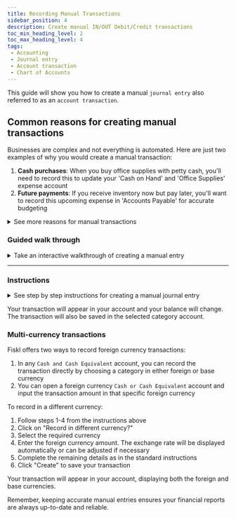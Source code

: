```yaml
---
title: Recording Manual Transactions
sidebar_position: 4
description: Create manual IN/OUT Debit/Credit transactions
toc_min_heading_level: 2
toc_max_heading_level: 4
tags:
 - Accounting
 - Journal entry
 - Account transaction
 - Chart of Accounts
---
```

This guide will show you how to create a manual `journal entry` also referred to as an `account transaction`.

## Common reasons for creating manual transactions

Businesses are complex and not everything is automated. Here are just two examples of why you would create a manual transaction:

1. **Cash purchases**: When you buy office supplies with petty cash, you'll need to record this to update your 'Cash on Hand' and 'Office Supplies' expense account
2. **Future payments**: If you receive inventory now but pay later, you'll want to record this upcoming expense in 'Accounts Payable' for accurate budgeting

<details>
<summary>See more reasons for manual transactions </summary>

1. Recording cash transactions - Essential for keeping an accurate record of cash flows that aren't processed through electronic means, such as petty cash expenses
2. Adjusting entries at month-end or year-end - Crucial for ensuring financial statements reflect the correct revenues and expenses within the appropriate accounting period
3. Depreciation of assets - Important for reflecting the consumption of the economic benefits of fixed assets over their useful lives
4. Accruals for unpaid expenses or unearned revenue - Necessary for compliance with the accrual basis of accounting, ensuring expenses and revenues are matched to the period in which they are incurred or earned, regardless of cash movement
5. Recording non-monetary transactions like bartering - Important for capturing the exchange of goods or services where no cash is involved, affecting the financial position and performance of the business
6. Correcting errors in previously recorded transactions - Critical for maintaining the integrity and accuracy of accounting records
7. Creating Opening and Closing balances - Fundamental for starting new accounting periods correctly and closing out the books at period end

</details>

### Guided walk through

<details>
<summary>Take an interactive walkthrough of creating a manual entry</summary>

<div style={{ position: 'relative', paddingBottom: '56.25%', height: 0, width: '100%' }}>
<iframe
style={{ position: 'absolute', top: 0, left: 0, width: '100%', height: '100%', border: 0 }}
src="https://demo.fiskl.com/e/clzo5r09n0001me0cc2itnijh/tour"
allowFullScreen
webkitallowfullscreen="true"
mozallowfullscreen="true"
allowtransparency="true"
></iframe>
</div>
</details>

---

### Instructions

<details>
<summary>See step by step instructions for creating a manual journal entry</summary>

1. Navigate using the left menu to `Accounting > Chart of Accounts`
1. Choose `Assets > Cash & Cash Equivalents` to expand and see all of its accounts (As the business owner you would typically be adding journal entries directly to their accounts in `Cash & Cash Equivalents` and `Credit Cards`)
1. Select the account you are adding the transaction to
1. Choose if you want to debit or credit the account. When working from what we term the `money accounts` it can be useful to use the IN/OUT notion of money flowing into or out of the account
1. Enter a name for your transaction
1. Assign a category by selecting an available category from the category selector
1. You can add a tax, create a new tax or leave empty if there was no tax
1. Enter the transaction amount
1. Select client and vendor if this transaction is associated with either or both
1. Click on the # icon to add a reference number if needed
1. To add an attachment, click on the paperclip icon
1. Click "Create" to save your transaction

</details>

Your transaction will appear in your account and your balance will change. The transaction will also be saved in the selected category account.

### Multi-currency transactions

Fiskl offers two ways to record foreign currency transactions:

1. In any `Cash and Cash Equivalent` account, you can record the transaction directly by choosing a category in either foreign or base currency
1. You can open a foreign currency `Cash or Cash Equivalent` account and input the transaction amount in that specific foreign currency

To record in a different currency:

1. Follow steps 1-4 from the instructions above
1. Click on "Record in different currency?"
1. Select the required currency
1. Enter the foreign currency amount. The exchange rate will be displayed automatically or can be adjusted if necessary
1. Complete the remaining details as in the standard instructions
1. Click "Create" to save your transaction

Your transaction will appear in your account, displaying both the foreign and base currencies.

Remember, keeping accurate manual entries ensures your financial reports are always up-to-date and reliable.
